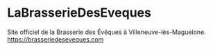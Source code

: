 # LaBrasserieDesEveques
Site officiel de la Brasserie des Évêques à Villeneuve-lès-Maguelone.  
https://brasseriedeseveques.com